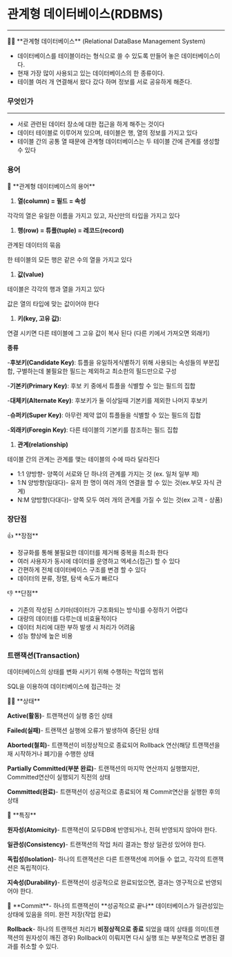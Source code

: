 # 관계형 데이터베이스(RDBMS)

---

<aside>
🚶‍♂️ **관계형 데이터베이스**
(Relational DataBase Management System)

- 데이터베이스를 테이블이라는 형식으로 쓸 수 있도록 만들어 놓은 데이터베이스이다.
- 현재 가장 많이 사용되고 있는 데이터베이스의 한 종류이다.
- 테이블 여러 개 연결해서 왔다 갔다 하며 정보를 서로 공유하게 해준다.
</aside>

### 무엇인가

---

- 서로 관련된 데이터 장소에 대한 접근을 하게 해주는 것이다
- 데이터 테이블로 이루어져 있으며, 테이블은 행, 열의 정보를 가지고 있다
- 테이블 간의 공통 열 때문에 관계형 데이터베이스는 두 테이블 간에 관계를 생성할 수 있다

### 용어

<aside>
📖 **관계형 데이터베이스의 용어**

1. **열(column) = 필드 = 속성**

각각의 열은 유일한 이름을 가지고 있고, 자신만의 타입을 가지고 있다

1. **행(row) = 튜플(tuple) = 레코드(record)**

관계된 데이터의 묶음

한 테이블의 모든 행은 같은 수의 열을 가지고 있다

1. **값(value)**

테이블은 각각의 행과 열을 가지고 있다

값은 열의 타입에 맞는 값이어야 한다

1. **키(key, 고유 값):** 

연결 시키면 다른 테이블에 그 고유 값이 복사 된다 (다른 키에서 가져오면 외래키)

**종류**

-**후보키(Candidate Key)**: 튜플을 유일하게식별하기 위해 사용되는 속성들의 부분집합, 구별하는데 불필요한 필드는 제외하고 최소한의 필드만으로 구성

-**기본키(Primary Key)**: 후보 키 중에서 튜플을 식별할 수 있는 필드의 집합

-**대체키(Alternate Key)**: 후보키가 둘 이상일때 기본키를 제외한 나머지 후보키

-**슈퍼키(Super Key)**: 아무런 제약 없이 튜플들을 식별할 수 있는 필드의 집합

-**외래키(Foregin Key)**: 다른 테이블의 기본키를 참조하는 필드 집합

1. **관계(relationship)**

테이블 간의 관계는 관계를 맺는 테이블의 수에 따라 달라진다 

- 1:1 양방향- 양쪽이 서로와 단 하나의 관계를 가지는 것 (ex. 일처 일부 제)
- 1:N 양방향(일대다)- 유저 한 명이 여러 개의 연결을 할 수 있는 것(ex.부모 자식 관계)
- N:M 양방향(다대다)- 양쪽 모두 여러 개의 관계를 가질 수 있는 것(ex 고객 - 상품)
</aside>

### 장단점

<aside>
👍 **장점**

- 정규화를 통해 불필요한 데이터를  제거해 중복을 최소화 한다
- 여러 사용자가 동시에 데이터를 운영하고 엑세스(접근) 할 수 있다
- 간편하게 전체 데이터베이스 구조를 변경 할 수 있다
- 데이터의 분류, 정렬, 탐색 속도가 빠르다
</aside>

<aside>
👎 **단점**

- 기존의 작성된 스키마(데이터가 구조화되는 방식)를 수정하기 어렵다
- 대량의 데이터를 다루는데 비효율적이다
- 데이터 처리에 대한 부하 발생 시 처리가 어려움
- 성능 향상에 높은 비용
</aside>

### 트랜잭션(Transaction)

데이터베이스의 상태를 변화 시키기 위해 수행하는 작업의 범위

SQL을 이용하여 데이터베이스에 접근하는 것

<aside>
🚶‍♂️ **상태**

**Active(활동)**- 트랜잭션이 실행 중인 상태

**Failed(실패)**- 트랜잭션 실행에 오류가 발생하여 중단된 상태

**Aborted(철회)**- 트랜잭션이 비정상적으로 종료되어 Rollback 연산(해당 트랜잭션을 재 시작하거나 폐기)을 수행한 상태

**Partially Committed(부분 완료)**- 트랜잭션의 마지막 연산까지 실행했지만, Committed연산이 실행되기 직전의 상태

**Committed(완료)**- 트랜잭션이 성공적으로 종료되어 채 Commit연산을 실행한 후의 상태

</aside>

<aside>
🧗 **특징**

**원자성(Atomicity)**- 트랜잭션이 모두DB에 반영되거나, 전혀 반영되지 않아야 한다.

**일관성(Consistency)**- 트랜잭션의 작업 처리 결과는 항상 일관성 있어야 한다.

**독립성(Isolation)**- 하나의 트랜잭션은 다른 트랜잭션에 끼어들 수 없고, 각각의 트랜잭션은 독립적이다.

**지속성(Durability)**- 트랜잭션이 성공적으로 완료되었으면, 결과는 영구적으로 반영되어야 한다.

</aside>

<aside>
🧩 **Commit**- 하나의 트랜잭션이 **성공적으로 끝나** 데이터베이스가 일관성있는 상태에 있음을 의미. 완전 저장(작업 완료)

**Rollback**- 하나의 트랜잭션 처리가 **비정상적으로 종료** 되었을 떄의 상태를 의미(트랜잭션의 원자성이 깨진 경우) Rollback이 이뤄지면 다시 실행 또는 부분적으로 변경된 결과를 취소할 수 있다.

</aside>